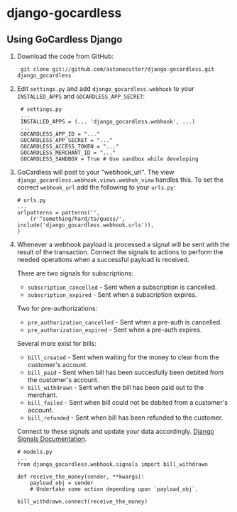 django-gocardless
=================

Using GoCardless Django
-----------------------

1. Download the code from GitHub:

        git clone git://github.com/astonecutter/django-gocardless.git django_gocardless

1. Edit `settings.py` and add  `django_gocardless.webhook` to your `INSTALLED_APPS` 
   and `GOCARDLESS_APP_SECRET`:

        # settings.py
        ...
        INSTALLED_APPS = (... 'django_gocardless.webhook', ...)
        ...
        GOCARDLESS_APP_ID = "..."
        GOCARDLESS_APP_SECRET = "..."
        GOCARDLESS_ACCESS_TOKEN = "..."
        GOCARDLESS_MERCHANT_ID = "..."
        GOCARDLESS_SANDBOX = True # Use sandbox while developing

1.  GoCardless will post to your "webhook_url". 
    The view `django_gocardless.webhook.views.webhok_view` handles this. 
    To set the correct `webhook_url` add the following to your `urls.py`:

        # urls.py
        ...
        urlpatterns = patterns('',
            (r'^something/hard/to/guess/', include('django_gocardless.webhook.urls')),
        )

1.  Whenever a webhook payload is processed a signal will be sent with the 
    result of the transaction. Connect the signals to actions to perform 
    the needed operations when a successful payload is received.
    
    There are two signals for subscriptions:
    - `subscription_cancelled` - Sent when a subscription is cancelled.
    - `subscription_expired` - Sent when a subscription expires.

    Two for pre-authorizations:
    - `pre_authorization_cancelled` - Sent when a pre-auth is cancelled.
    - `pre_authorization_expired` - Sent when a pre-auth expires.    

    Several more exist for bills:
    - `bill_created` - Sent when waiting for the money to clear from the customer's account.
    - `bill_paid` - Sent when bill has been succesfully been debited from the customer's account.
    - `bill_withdrawn` - Sent when the bill has been paid out to the merchant.
    - `bill_failed` - Sent when bill could not be debited from a customer's account.
    - `bill_refunded` - Sent when bill has been refunded to the customer.

    Connect to these signals and update your data accordingly. [Django Signals Documentation](http://docs.djangoproject.com/en/dev/topics/signals/).

        # models.py
        ...
        from django_gocardless.webhook.signals import bill_withdrawn
        
        def receive_the_money(sender, **kwargs):
            payload_obj = sender
            # Undertake some action depending upon `payload_obj`.

        bill_withdrawn.connect(receive_the_money)
